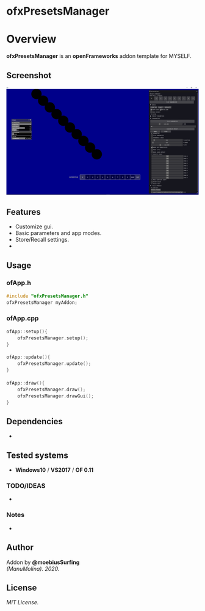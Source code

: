 ofxPresetsManager
=============================

# Overview
**ofxPresetsManager** is an **openFrameworks** addon template for MYSELF.

## Screenshot
![image](/readme_images/Capture1.PNG?raw=true "image")

## Features
- Customize gui.
- Basic parameters and app modes.
- Store/Recall settings.
- 


## Usage
 
### ofApp.h
```.cpp
#include "ofxPresetsManager.h"
ofxPresetsManager myAddon;
```

### ofApp.cpp
```.cpp
ofApp::setup(){
	ofxPresetsManager.setup();
}

ofApp::update(){
	ofxPresetsManager.update();
}

ofApp::draw(){
	ofxPresetsManager.draw();
	ofxPresetsManager.drawGui();
}
```

## Dependencies
- 

## Tested systems
- **Windows10** / **VS2017** / **OF 0.11**

### TODO/IDEAS
* 

### Notes
*

## Author
Addon by **@moebiusSurfing**  
*(ManuMolina). 2020.*

## License
*MIT License.*